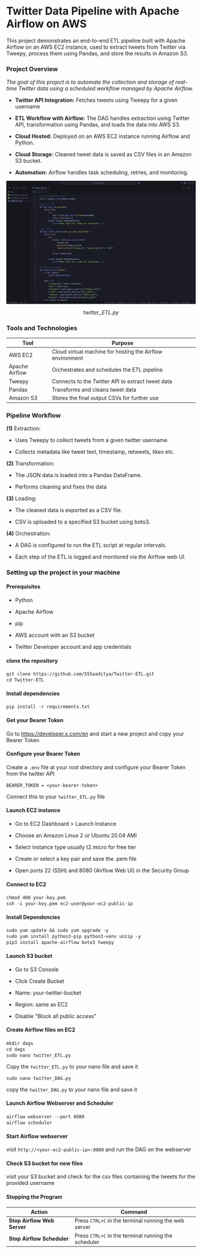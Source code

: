 # Twitter Data Pipeline with Apache Airflow on AWS

This project demonstrates an end-to-end ETL pipeline built with Apache Airflow on an AWS EC2 instance, used to extract tweets from Twitter via Tweepy, process them using Pandas, and store the results in Amazon S3.

### Project Overview

*The goal of this project is to automate the collection and storage of real-time Twitter data using a scheduled workflow managed by Apache Airflow.*

- **Twitter API Integration:** Fetches tweets using Tweepy for a given username

- **ETL Workflow with Airflow:** The DAG handles extraction using Twitter API, transformation using Pandas, and loads the data into AWS S3.

- **Cloud Hosted:** Deployed on an AWS EC2 instance running Airflow and Python.

- **Cloud Storage:** Cleaned tweet data is saved as CSV files in an Amazon S3 bucket.

- **Automation:** Airflow handles task scheduling, retries, and monitoring.

<div align='center'>
    <img src="images/ETL_code.png" alt="Description" width="600" align="center">
    <p align="center"><em>twitter_ETL.py</em></p>
</div>


### Tools and Technologies

| Tool         | Purpose                                                   |
|--------------|-----------------------------------------------------------|
| AWS EC2      | Cloud virtual machine for hosting the Airflow environment |
| Apache Airflow | Orchestrates and schedules the ETL pipeline             |
| Tweepy       | Connects to the Twitter API to extract tweet data         |
| Pandas       | Transforms and cleans tweet data                          |
| Amazon S3    | Stores the final output CSVs for further use              |

### Pipeline Workflow

**(1)** Extraction:

- Uses Tweepy to collect tweets from a given twitter username.

- Collects metadata like tweet text, timestamp, retweets, likes etc.

**(2)** Transformation:

- The JSON data is loaded into a Pandas DataFrame.

- Performs cleaning and fixes the data

**(3)** Loading:

- The cleaned data is exported as a CSV file.

- CSV is uploaded to a specified S3 bucket using boto3.

**(4)** Orchestration:

- A DAG is configured to run the ETL script at regular intervals.

- Each step of the ETL is logged and monitored via the Airflow web UI.

### Setting up the project in your machine

#### Prerequisites
- Python 

- Apache Airflow 

- pip 

- AWS account with an S3 bucket

- Twitter Developer account and app credentials

#### clone the repository

```
git clone https://github.com/555aaditya/Twitter-ETL.git
cd Twitter-ETL
```

#### Install dependencies
```
pip install -r requirements.txt
```

#### Get your Bearer Token
Go to https://developer.x.com/en and start a new project and copy your Bearer Token

#### Configure your Bearer Token
Create a ```.env``` file at your root directory and configure your Bearer Token from the twitter API
```
BEARER_TOKEN = <your-bearer-token>
```
Connect this to your ```twitter_ETL.py``` file 

#### Launch EC2 instance
- Go to EC2 Dashboard > Launch Instance

- Choose an Amazon Linux 2 or Ubuntu 20.04 AMI

- Select instance type usually t2.micro for free tier

- Create or select a key pair and save the .pem file

- Open ports 22 (SSH) and 8080 (Airflow Web UI) in the Security Group

#### Connect to EC2
```
chmod 400 your-key.pem
ssh -i your-key.pem ec2-user@your-ec2-public-ip
```

#### Install Dependencies 
```
sudo yum update && sudo yum upgrade -y  
sudo yum install python3-pip python3-venv unzip -y
pip3 install apache-airflow boto3 tweepy
```

#### Launch S3 bucket
- Go to S3 Console

- Click Create Bucket

- Name: your-twitter-bucket

- Region: same as EC2

- Disable "Block all public access" 

#### Create Airflow files on EC2
```
mkdir dags
cd dags
sudo nano twitter_ETL.py
```
Copy the ```twitter_ETL.py``` to your nano file and save it

```
sudo nano twitter_DAG.py
```
copy the ```twitter_DAG.py``` to your nano file and save it

#### Launch Airflow Webserver and Scheduler
```
airflow webserver --port 8080
airflow scheduler
```

#### Start Airflow webserver
visit ```http://<your-ec2-public-ip>:8080```
and run the DAG on the webserver

#### Check S3 bucket for new files
visit your S3 bucket and check for the csv files containing the tweets for the provided username

#### Stopping the Program

| **Action**                  | **Command**                                             |
|-----------------------------|---------------------------------------------------------------------|
| **Stop Airflow Web Server** | Press `CTRL+C` in the terminal running the web server               |
| **Stop Airflow Scheduler**  | Press `CTRL+C` in the terminal running the scheduler                |

